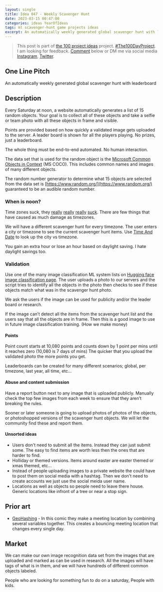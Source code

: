 ```yaml
---
layout: single
title: Idea 047 - Weekly Scavenger Hunt
date: 2023-03-15 00:47:00
categories: ideas YearOfIdeas
tags: ml scavenger-hunt game projects ideas
excerpt: An automatically weekly generated global scavenger hunt with leaderboard
---
```


> This post is part of [the 100 project ideas](/projects/2023-100-ideas/) project. [#The100DayProject](https://www.the100dayproject.org/). I am looking for feedback. <a href='#utterances-comments'>Comment</a> below or DM me via social media <a href="https://instagram.com/funvill" rel="nofollow noopener noreferrer"><i class="fab fa-fw fa-instagram" aria-hidden="true"></i><span class="label">Instagram</span></a>, <a href="https://twitter.com/funvill" rel="nofollow noopener noreferrer"><i class="fab fa-fw fa-twitter" aria-hidden="true"></i><span class="label">Twitter</span></a>.

## One Line Pitch

An automatically weekly generated global scavenger hunt with leaderboard

## Description

Every Saturday at noon, a website automatically generates a list of 15 random objects. Your goal is to collect all of these objects and take a selfie or team photo with all these objects in frame and visible.

Points are provided based on how quickly a validated image gets uploaded to the server. A leader board is shown for all the players playing. No prizes, just a leaderboard.

The whole thing must be end-to-end automated. No human interaction.

The data set that is used for the random object is the [Microsoft Common Objects in Context](https://paperswithcode.com/dataset/coco) (MS COCO). This includes common names and images of many different objects.

The random number generator to determine what 15 objects are selected from the data set is [https://www.random.org/](https://www.random.org/) guaranteed to be an audible random number.

### When is noon?

Time zones suck, they [really](https://xkcd.com/1883/) [really](https://xkcd.com/1799/) [really](https://xkcd.com/1061/) [suck](https://xkcd.com/1335/). There are few things that have caused as much damage as timezones.

We will have a different scavenger hunt for every timezone. The user enters a city or timezone to see the current scavenger hunt items. Use [Time And Date](https://www.timeanddate.com/) to look up the city vs timezone.

You gain an extra hour or lose an hour based on daylight saving. I hate daylight savings too.

### Validation

Use one of the many image classification ML system lists on [Hugging face image classification page](https://huggingface.co/docs/transformers/tasks/image_classification). The user uploads a photo to our servers and the script tries to identify all the objects in the photo then checks to see if these objects match what was in the scavenger hunt photo.

We ask the users if the image can be used for publicity and/or the leader board or research.

If the image can’t detect all the items from the scavenger hunt list and the users say that all the objects are in frame. Then this is a good image to use in future image classification training. (How we make money)

#### Points

Point count starts at 10,080 points and counts down by 1 point per mins until it reaches zero (10,080 is 7 days of mins) The quicker that you upload the validated photo the more points you get.

Leaderboards can be created for many different scenarios; global, per timezone, last year, all time, etc…

#### Abuse and content submission

Have a report button next to any image that is uploaded publicly. Manually check the top few images from each week to ensure that they aren’t breaking the rules.

Sooner or later someone is going to upload photos of photos of the objects, or photoshopped versions of the scavenger hunt objects. We will let the community find these and report them.

#### Unsorted ideas

- Users don't need to submit all the items. Instead they can just submit some. The easy to find items are worth less then the ones that are harder to find.
- Holliday or themed versions. Items around easter are easter themed or xmas themed, etc...
- Instead of people uploading images to a private website the could have to post them on social media with a hashtag. Then we don't need to create accounts we just use the social meida user name.
- Locations as well as objects so people need to leave there house. Generic locations like infront of a tree or near a stop sign.

## Prior art

- [GeoHashing](https://xkcd.com/426/) - In this comic they make a meeting location by combining several variables together. This creates a bouncing meeting location that changes every single day.

## Market

We can make our own image recognition data set from the images that are uploaded and marked as can be used in research. All the images will have tags of what is in them, and we will have hundreds of different common objects labeled.

People who are looking for something fun to do on a saturday, People with kids.
